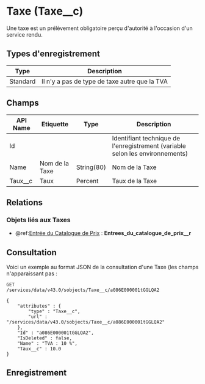 # Taxe (Taxe__c)

Une taxe est un prélèvement obligatoire perçu d'autorité à l'occasion d'un service rendu.

## Types d'enregistrement

|Type| Description |
|--|--|
| Standard | Il n'y a pas de type de taxe autre que la TVA |

## Champs

| API Name | Etiquette | Type | Description |
|--|--|--|--|
| Id |  |  | Identifiant technique de l'enregistrement (variable selon les environnements) |
| Name | Nom de la Taxe | String(80) | Nom de la Taxe |
| Taux__c | Taux | Percent | Taux de la Taxe |

## Relations

### Objets liés aux Taxes

 - @ref:[Entrée du Catalogue de Prix](PriceBookEntry.md) : **Entrees_du_catalogue_de_prix__r**

## Consultation
Voici un exemple au format JSON de la consultation d'une Taxe (les champs n'apparaissant pas :

    GET
    /services/data/v43.0/sobjects/Taxe__c/a086E000001tGGLQA2
    
    {
		"attributes" : {
		    "type" : "Taxe__c",
		    "url" : "/services/data/v43.0/sobjects/Taxe__c/a086E000001tGGLQA2"
		},
		"Id" : "a086E000001tGGLQA2",
		"IsDeleted" : false,
		"Name" : "TVA : 10 %",
		"Taux__c" : 10.0
	}

## Enregistrement


<!--stackedit_data:
eyJoaXN0b3J5IjpbLTQ3NDM1OTA1MiwxNjE1OTQ4NzE0LC02MT
AwMzI1NDQsNjE1NDA0MDU0LDYwMDA0NDk5NCw2NDY2NjIwMTQs
LTE1MjYzNDY1NjAsLTQxNTc4NjU1NiwxMzk0MDM1ODQ3XX0=
-->